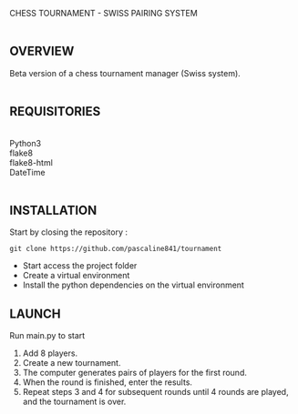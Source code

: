 CHESS TOURNAMENT -  SWISS PAIRING SYSTEM <br>
<br>
## OVERVIEW
Beta version of a chess tournament manager (Swiss system).
<br>
<br>
## REQUISITORIES <br>
<br>
Python3<br>
flake8 <br>
flake8-html <br>
DateTime<br>

<br>

## INSTALLATION 
Start by closing the repository :
```
git clone https://github.com/pascaline841/tournament
```
- Start access the project folder
- Create a virtual environment
- Install the python dependencies on the virtual environment


## LAUNCH 

Run main.py to start<br>
1. Add 8 players. <br>
2. Create a new tournament. <br>
3. The computer generates pairs of players for the first round. <br>
4. When the round is finished, enter the results. <br>
5. Repeat steps 3 and 4 for subsequent rounds until 4 rounds are played, and the tournament is over. <br>

